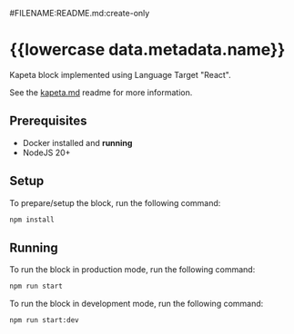 #FILENAME:README.md:create-only
# {{lowercase data.metadata.name}}

Kapeta block implemented using Language Target "React".

See the [kapeta.md](kapeta.md) readme for more information.

## Prerequisites
- Docker installed and **running**
- NodeJS 20+

## Setup

To prepare/setup the block, run the following command:

```bash
npm install
```

## Running

To run the block in production mode, run the following command:

```bash
npm run start
```

To run the block in development mode, run the following command:

```bash
npm run start:dev
```
